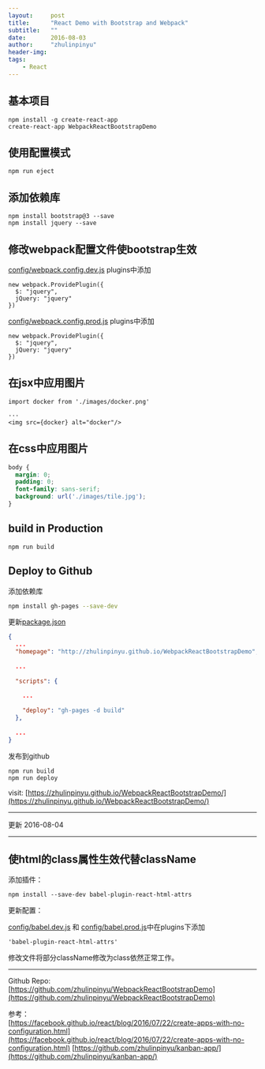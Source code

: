 ```yaml
---
layout:     post
title:      "React Demo with Bootstrap and Webpack"
subtitle:   ""
date:       2016-08-03
author:     "zhulinpinyu"
header-img:
tags:
    - React
---
```



## 基本项目

    npm install -g create-react-app
    create-react-app WebpackReactBootstrapDemo

## 使用配置模式

    npm run eject

## 添加依赖库

    npm install bootstrap@3 --save
    npm install jquery --save

## 修改webpack配置文件使bootstrap生效
  
  [config/webpack.config.dev.js](https://github.com/zhulinpinyu/WebpackReactBootstrapDemo/blob/master/config/webpack.config.dev.js) plugins中添加

    new webpack.ProvidePlugin({
      $: "jquery",
      jQuery: "jquery"
    })
  

  [config/webpack.config.prod.js](https://github.com/zhulinpinyu/WebpackReactBootstrapDemo/blob/master/config/webpack.config.prod.js) plugins中添加
  
    new webpack.ProvidePlugin({
      $: "jquery",
      jQuery: "jquery"
    })


## 在jsx中应用图片

```react
import docker from './images/docker.png'

···
<img src={docker} alt="docker"/>
```

## 在css中应用图片

```css
body {
  margin: 0;
  padding: 0;
  font-family: sans-serif;
  background: url('./images/tile.jpg');
}
```

## build in Production

```
npm run build
```

## Deploy to Github

添加依赖库

```zsh
npm install gh-pages --save-dev
```

更新[package.json](https://github.com/zhulinpinyu/WebpackReactBootstrapDemo/blob/master/package.json)

```json
{
  ...
  "homepage": "http://zhulinpinyu.github.io/WebpackReactBootstrapDemo",
  
  ...
  
  "scripts": {
  
    ...
  
    "deploy": "gh-pages -d build"
  },
  
  ...
}
```

发布到github

```
npm run build
npm run deploy
```

visit: [https://zhulinpinyu.github.io/WebpackReactBootstrapDemo/](https://zhulinpinyu.github.io/WebpackReactBootstrapDemo/)

---

更新 2016-08-04

---

## 使html的class属性生效代替className

添加插件：

    npm install --save-dev babel-plugin-react-html-attrs
    

更新配置：

[config/babel.dev.js](https://github.com/zhulinpinyu/WebpackReactBootstrapDemo/blob/master/config/babel.dev.js) 和 [config/babel.prod.js](https://github.com/zhulinpinyu/WebpackReactBootstrapDemo/blob/master/config/babel.prod.js)中在plugins下添加

    'babel-plugin-react-html-attrs'


修改文件将部分className修改为class依然正常工作。

---

Github Repo: [https://github.com/zhulinpinyu/WebpackReactBootstrapDemo](https://github.com/zhulinpinyu/WebpackReactBootstrapDemo)

参考：    
[https://facebook.github.io/react/blog/2016/07/22/create-apps-with-no-configuration.html](https://facebook.github.io/react/blog/2016/07/22/create-apps-with-no-configuration.html)
[https://github.com/zhulinpinyu/kanban-app/](https://github.com/zhulinpinyu/kanban-app/)